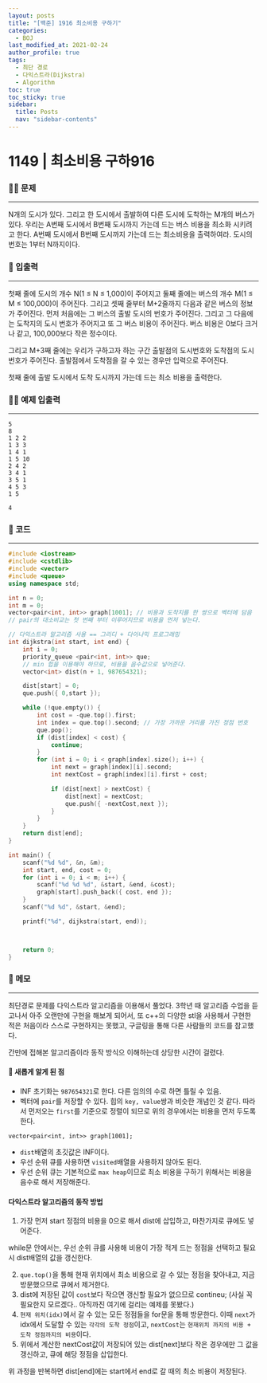 ```yaml
---
layout: posts
title: "[백준] 1916 최소비용 구하기"
categories:
  - BOJ
last_modified_at: 2021-02-24
author_profile: true
tags:
  - 최단 경로
  - 다익스트라(Dijkstra)
  - Algorithm
toc: true
toc_sticky: true
sidebar:
  title: Posts
  nav: "sidebar-contents"
---
```


# 1149 | 최소비용 구하916


### 🙋‍♀️ 문제

-----

N개의 도시가 있다. 그리고 한 도시에서 출발하여 다른 도시에 도착하는 M개의 버스가 있다. 우리는 A번째 도시에서 B번째 도시까지 가는데 드는 버스 비용을 최소화 시키려고 한다. A번째 도시에서 B번째 도시까지 가는데 드는 최소비용을 출력하여라. 도시의 번호는 1부터 N까지이다.

### 🙌 입출력

-----

첫째 줄에 도시의 개수 N(1 ≤ N ≤ 1,000)이 주어지고 둘째 줄에는 버스의 개수 M(1 ≤ M ≤ 100,000)이 주어진다. 그리고 셋째 줄부터 M+2줄까지 다음과 같은 버스의 정보가 주어진다. 먼저 처음에는 그 버스의 출발 도시의 번호가 주어진다. 그리고 그 다음에는 도착지의 도시 번호가 주어지고 또 그 버스 비용이 주어진다. 버스 비용은 0보다 크거나 같고, 100,000보다 작은 정수이다.

그리고 M+3째 줄에는 우리가 구하고자 하는 구간 출발점의 도시번호와 도착점의 도시번호가 주어진다. 출발점에서 도착점을 갈 수 있는 경우만 입력으로 주어진다.

첫째 줄에 출발 도시에서 도착 도시까지 가는데 드는 최소 비용을 출력한다.

### 🙋‍♂️ 예제 입출력

-----

```
5
8
1 2 2
1 3 3
1 4 1
1 5 10
2 4 2
3 4 1
3 5 1
4 5 3
1 5
```

```
4
```


### 🚀 코드

-----

```c++
#include <iostream>
#include <cstdlib>
#include <vector>
#include <queue>
using namespace std;

int n = 0;
int m = 0;
vector<pair<int, int>> graph[1001]; // 비용과 도착지를 한 쌍으로 벡터에 담음
// pair의 대소비교는 첫 번째 부터 이루어지므로 비용을 먼저 넣는다.

// 다익스트라 알고리즘 사용 == 그리디 + 다이나믹 프로그래밍
int dijkstra(int start, int end) {
	int i = 0;
	priority_queue <pair<int, int>> que;
	// min 힙을 이용해야 하므로, 비용을 음수값으로 넣어준다.
	vector<int> dist(n + 1, 987654321);

	dist[start] = 0;
	que.push({ 0,start });

	while (!que.empty()) {
		int cost = -que.top().first;
		int index = que.top().second; // 가장 가까운 거리를 가진 정점 번호
		que.pop();
		if (dist[index] < cost) {
			continue;
		}
		for (int i = 0; i < graph[index].size(); i++) {
			int next = graph[index][i].second;
			int nextCost = graph[index][i].first + cost;

			if (dist[next] > nextCost) {
				dist[next] = nextCost;
				que.push({ -nextCost,next });
			}
		}
	}
	return dist[end];
}

int main() {
	scanf("%d %d", &n, &m);
	int start, end, cost = 0;
	for (int i = 0; i < m; i++) {
		scanf("%d %d %d", &start, &end, &cost);
		graph[start].push_back({ cost, end });
	}
	scanf("%d %d", &start, &end);

	printf("%d", dijkstra(start, end));



	return 0;
}
```

### 🌠 메모

-----

최단경로 문제를 다익스트라 알고리즘을 이용해서 풀었다. 3학년 때 알고리즘 수업을 듣고나서 아주 오랜만에 구현을 해보게 되어서, 또 c++의 다양한 stl을 사용해서 구현한 적은 처음이라 스스로 구현하지는 못했고, 구글링을 통해 다른 사람들의 코드를 참고했다.

간만에 접해본 알고리즘이라 동작 방식으 이해하는데 상당한 시간이 걸렸다.

#### 📌 새롭게 알게 된 점

- INF 초기화는 ```987654321```로 한다. 다른 임의의 수로 하면 틀릴 수 있음.
- 벡터에 ```pair```를 저장할 수 있다. 힙의 ```key, value```쌍과 비슷한 개념인 것 같다. 따라서 먼저오는 ```first```를 기준으로 정렬이 되므로 위의 경우에서는 비용을 먼저 두도록 한다.
```
vector<pair<int, int>> graph[1001];
```
- ```dist```배열의 초깃값은 INF이다.
- 우선 순위 큐를 사용하면 ```visited```배열을 사용하지 않아도 된다.
- 우선 순위 큐는 기본적으로 ```max heap```이므로 최소 비용을 구하기 위해서는 비용을 음수로 해서 저장해준다.

#### 다익스트라 알고리즘의 동작 방법

1. 가장 먼저 start 정점의 비용을 0으로 해서 dist에 삽입하고, 마찬가지로 큐에도 넣어준다.

while문 안에서는, 우선 순위 큐를 사용해 비용이 가장 적게 드는 정점을 선택하고 필요시 dist배열의 값을 갱신한다.

2. ```que.top()```을 통해 현재 위치에서 최소 비용으로 갈 수 있는 정점을 찾아내고, 지금 방문했으므로 큐에서 제거한다.
3. dist에 저장된 값이 ```cost```보다 작으면 갱신할 필요가 없으므로 contineu; (사실 꼭 필요한지 모르겠다.. 아직까진 여기에 걸리는 예제를 못봤다.)
4. ```현재 위치(idx)```에서 갈 수 있는 모든 정점들을 for문을 통해 방문한다. 이때 ```next```가 idx에서 도달할 수 있는 ```각각의 도착 정점```이고, ```nextCost```는 ```현재위치 까지의 비용 + 도착 정점까지의 비용```이다.  
5. 위에서 계산한 nextCost값이 저장되어 있는 dist[next]보다 작은 경우에만 그 값을 갱신하고, 큐에 해당 정점을 삽입한다.

위 과정을 반복하면 dist[end]에는 start에서 end로 갈 때의 최소 비용이 저장된다.
